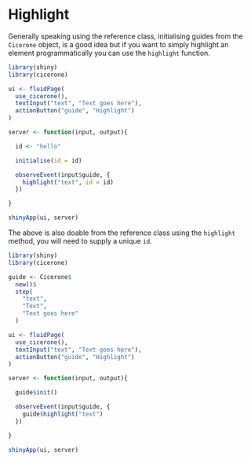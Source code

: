 # Highlight

Generally speaking using the reference class, initialising guides from the `Cicerone` object, is a good idea but if you want to simply highlight an element programmatically you can use the `highlight` function.

```r
library(shiny)
library(cicerone)

ui <- fluidPage(
  use_cicerone(),
  textInput("text", "Text goes here"),
  actionButton("guide", "Highlight")
)

server <- function(input, output){

  id <- "hello"

  initialise(id = id)

  observeEvent(input$guide, {
    highlight("text", id = id)
  })

}

shinyApp(ui, server)
```

The above is also doable from the reference class using the `highlight` method, you will need to supply a unique `id`.

```r
library(shiny)
library(cicerone)

guide <- Cicerone$
  new()$
  step(
    "text",
    "Text",
    "Text goes here"
  )

ui <- fluidPage(
  use_cicerone(),
  textInput("text", "Text goes here"),
  actionButton("guide", "Highlight")
)

server <- function(input, output){

  guide$init()

  observeEvent(input$guide, {
    guide$highlight("text")
  })

}

shinyApp(ui, server)
```
